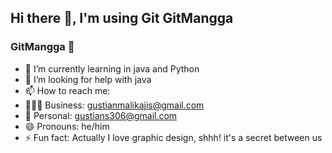 ## Hi there 👋, I'm using Git  GitMangga
### GitMangga 🥭

<!--
**GitMangga/GitMangga** is a ✨ _special_ ✨ repository because its `README.md` (this file) appears on your GitHub profile.

Here are some ideas to get you started:
-->

- 🌱 I’m currently learning in java and Python
- 🤔 I’m looking for help with java
- 📫 How to reach me: 
- 🧑🏻‍💼 Business: gustianmalikajis@gmail.com
- 👨 Personal: gustians306@gmail.com
- 😄 Pronouns: he/him
- ⚡ Fun fact: Actually I love graphic design, shhh! it's a secret between us

